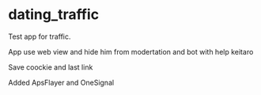 # dating_traffic

  Test app for traffic.
  
  App use web view and hide him from modertation and bot with help keitaro
  
  Save coockie and last link
  
  Added ApsFlayer and OneSignal
  
